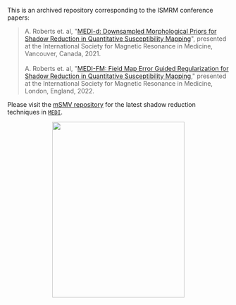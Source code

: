 This is an archived repository corresponding to the ISMRM conference papers:

> A. Roberts et. al, "[MEDI-d: Downsampled Morphological Priors for Shadow Reduction in Quantitative Susceptibility Mapping](https://scholar.google.com/citations?view_op=view_citation&hl=en&user=zH_SGikAAAAJ&citation_for_view=zH_SGikAAAAJ:UeHWp8X0CEIC)", presented at the International Society for Magnetic Resonance in Medicine, Vancouver, Canada, 2021.
\
\
> A. Roberts et. al, "[MEDI-FM: Field Map Error Guided Regularization for Shadow Reduction in Quantitative Susceptibility Mapping](https://scholar.google.com/citations?view_op=view_citation&hl=en&user=zH_SGikAAAAJ&citation_for_view=zH_SGikAAAAJ:WF5omc3nYNoC)," presented at the International Society for Magnetic Resonance in Medicine, London, England, 2022.</code>

>
Please visit the [mSMV repository](https://github.com/agr78/mSMV) for the latest shadow reduction techniques in [`MEDI`](https://github.com/pascalspincemaille/MEDI_toolbox).

<p align="center">
<img src="https://github.com/agr78/MEDI-d/assets/69256818/f98ab857-b6f6-48ea-9f13-56c6d905f28e" width="300" height="400" />
</p>

